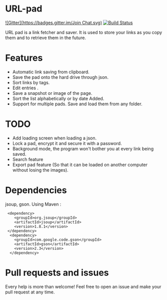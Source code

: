 URL-pad
=======
[![Gitter](https://badges.gitter.im/Join Chat.svg)](https://gitter.im/arocketman/URL-pad?utm_source=badge&utm_medium=badge&utm_campaign=pr-badge&utm_content=badge)
[![Build Status](https://travis-ci.org/arocketman/URL-pad.svg?branch=master)](https://travis-ci.org/arocketman/URL-pad)

URL pad is a link fetcher and saver. It is used to store your links as you copy them and to retrieve them in the future.

# Features 

* Automatic link saving from clipboard.
* Save the pad onto the hard drive through json.
* Sort links by tags.
* Edit entries .
* Save a snapshot or image of the page.
* Sort the list alphabetically or by date Added.
* Support for multiple pads. Save and load them from any folder.

# TODO 

* Add loading screen when loading a json.
* Lock a pad, encrypt it and secure it with a password.
* Background mode, the program won't bother you at every link being saved.
* Search feature
* Export pad feature (So that it can be loaded on another computer without losing the images).

# Dependencies 

jsoup, gson. Using Maven : 

```
 <dependency>
    <groupId>org.jsoup</groupId>
    <artifactId>jsoup</artifactId>
    <version>1.8.1</version>
 </dependency>
  <dependency>
    <groupId>com.google.code.gson</groupId>
    <artifactId>gson</artifactId>
    <version>2.3</version>
  </dependency>
```

# Pull requests and issues

Every help is more than welcome! Feel free to open an issue and make your pull request at any time.
